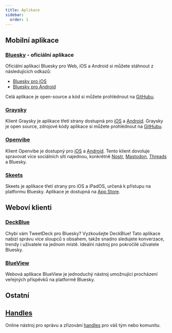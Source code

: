 ```yaml
---
title: Aplikace
sidebar:
  order: 1
---
```


## Mobilní aplikace

### [Bluesky](https://bsky.app) - oficiální aplikace

Oficiální aplikaci Bluesky pro Web, iOS a Android si můžete stáhnout z následujících odkazů:

* [Bluesky pro iOS](https://apps.apple.com/us/app/bluesky-social/id6444370199)
* [Bluesky pro Android](https://play.google.com/store/apps/details?id=xyz.blueskyweb.app)

Celá aplikace je open-source a kód si můžete prohlédnout na [GitHubu](https://github.com/bluesky-social/social-app).

### [Graysky](https://graysky.app)

Klient Graysky je aplikace třetí strany dostupná pro
[iOS](https://apps.apple.com/gb/app/graysky-a-bluesky-client/id6448234181) a
[Android](https://play.google.com/store/apps/details?id=dev.mozzius.graysky&hl=cs). Graysky je open source, zdrojové
kódy aplikace si můžete prohlédnout na [GitHubu](https://github.com/mozzius/graysky).

### [Openvibe](https://openvibe.social)

Klient Openvibe je dostupný pro [iOS](https://apps.apple.com/cz/app/openvibe-mastodon-bluesky/id1666230916) a
[Android](https://play.google.com/store/apps/details?id=com.plebstr.client). Tento klient dovoluje spravovat více
sociálních sítí najednou, konkrétně [Nostr](https://nostr.com/), [Mastodon](https://joinmastodon.org),
[Threads](https://www.threads.net/) a Bluesky.

### [Skeets](https://www.skeetsapp.com)

Skeets je aplikace třetí strany pro iOS a iPadOS, určená k přístupu na platformu Bluesky. Aplikace je dostupná na
[App Store](https://apps.apple.com/us/app/skeets-for-bluesky/id6466340923).

## Weboví klienti

### [DeckBlue](https://deck.blue/)

Chybí vám TweetDeck pro Bluesky? Vyzkoušejte DeckBlue! Tato aplikace nabízí správu více sloupců s obsahem, takže snadno
sledujete konverzace, trendy i uživatele na jednom místě. Ideální nástroj pro pokročilé uživatele Bluesky.

### [BlueView](https://blueview.app)

Webová aplikace BlueView je jednoduchý nástroj umožnující procházení veřejných příspěvků na platformě Bluesky.


## Ostatní

## [Handles](https://handles.net/)

Online nástroj pro správu a zřizování [handles](/definice/handle) pro váš tým nebo komunitu.